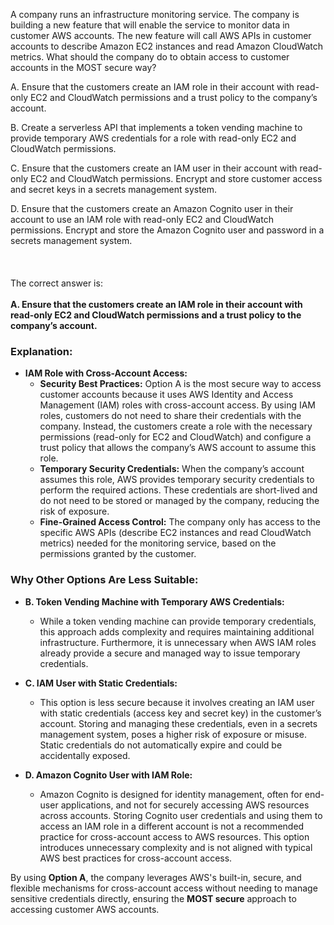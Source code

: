 A company runs an infrastructure monitoring service. The company is building a new feature that will enable the service to monitor data in customer AWS accounts. The new feature will call AWS APIs in customer accounts to describe Amazon EC2 instances and read Amazon CloudWatch metrics. What should the company do to obtain access to customer accounts in the MOST secure way? 

A. Ensure that the customers create an IAM role in their account with read-only EC2 and CloudWatch permissions and a trust policy to the company’s account. 

B. Create a serverless API that implements a token vending machine to provide temporary AWS credentials for a role with read-only EC2 and CloudWatch permissions. 

C. Ensure that the customers create an IAM user in their account with read-only EC2 and CloudWatch permissions. Encrypt and store customer access and secret keys in a secrets management system. 

D. Ensure that the customers create an Amazon Cognito user in their account to use an IAM role with read-only EC2 and CloudWatch permissions. Encrypt and store the Amazon Cognito user and password in a secrets management system.
\
\
\
\
The correct answer is:\
\
**A. Ensure that the customers create an IAM role in their account with read-only EC2 and CloudWatch permissions and a trust policy to the company’s account.**

### Explanation:

- **IAM Role with Cross-Account Access:**
    - **Security Best Practices:** Option A is the most secure way to access customer accounts because it uses AWS Identity and Access Management (IAM) roles with cross-account access. By using IAM roles, customers do not need to share their credentials with the company. Instead, the customers create a role with the necessary permissions (read-only for EC2 and CloudWatch) and configure a trust policy that allows the company’s AWS account to assume this role.
    - **Temporary Security Credentials:** When the company’s account assumes this role, AWS provides temporary security credentials to perform the required actions. These credentials are short-lived and do not need to be stored or managed by the company, reducing the risk of exposure.
    - **Fine-Grained Access Control:** The company only has access to the specific AWS APIs (describe EC2 instances and read CloudWatch metrics) needed for the monitoring service, based on the permissions granted by the customer.

### Why Other Options Are Less Suitable:

- **B. Token Vending Machine with Temporary AWS Credentials:**
    - While a token vending machine can provide temporary credentials, this approach adds complexity and requires maintaining additional infrastructure. Furthermore, it is unnecessary when AWS IAM roles already provide a secure and managed way to issue temporary credentials.

- **C. IAM User with Static Credentials:**
    - This option is less secure because it involves creating an IAM user with static credentials (access key and secret key) in the customer’s account. Storing and managing these credentials, even in a secrets management system, poses a higher risk of exposure or misuse. Static credentials do not automatically expire and could be accidentally exposed.

- **D. Amazon Cognito User with IAM Role:**
    - Amazon Cognito is designed for identity management, often for end-user applications, and not for securely accessing AWS resources across accounts. Storing Cognito user credentials and using them to access an IAM role in a different account is not a recommended practice for cross-account access to AWS resources. This option introduces unnecessary complexity and is not aligned with typical AWS best practices for cross-account access.

By using **Option A**, the company leverages AWS's built-in, secure, and flexible mechanisms for cross-account access without needing to manage sensitive credentials directly, ensuring the **MOST secure** approach to accessing customer AWS accounts.

